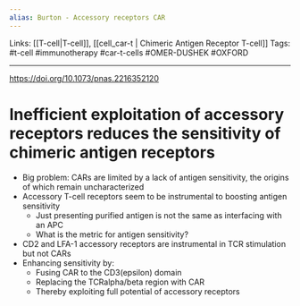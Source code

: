 ```yaml
---
alias: Burton - Accessory receptors CAR
---
```


Links:  [[T-cell|T-cell]], [[cell_car-t | Chimeric Antigen Receptor T-cell]]
Tags:  #t-cell #immunotherapy #car-t-cells #OMER-DUSHEK #OXFORD

---

https://doi.org/10.1073/pnas.2216352120

# Inefficient exploitation of accessory receptors reduces the sensitivity of chimeric antigen receptors

- Big problem: CARs are limited by a lack of antigen sensitivity, the origins of which remain uncharacterized
- Accessory T-cell receptors seem to be instrumental to boosting antigen sensitivity
	- Just presenting purified antigen is not the same as interfacing with an APC
	- What is the metric for antigen sensitivity?
- CD2 and LFA-1 accessory receptors are instrumental in TCR stimulation but not CARs
- Enhancing sensitivity by:
	- Fusing CAR to the CD3(epsilon) domain
	- Replacing the TCRalpha/beta region with CAR
	- Thereby exploiting full potential of accessory receptors